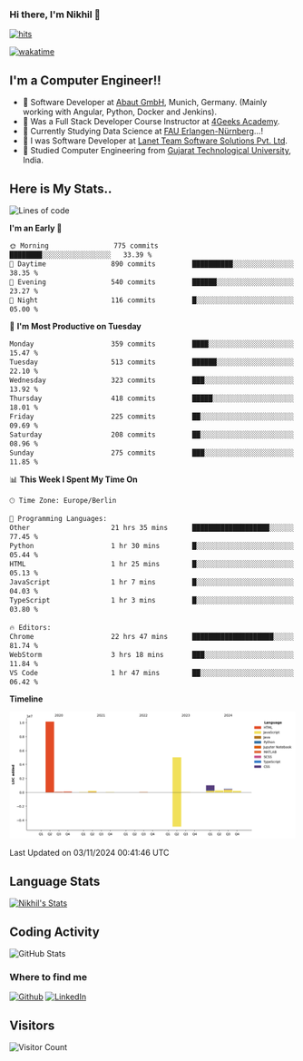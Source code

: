 ### Hi there, I'm Nikhil 👋

[![hits](https://hits.sh/github.com/silentsoft/hits.svg?color=2311cc)](https://hits.sh/github.com/silentsoft/hits/)

[![wakatime](https://wakatime.com/badge/user/369b6a3a-7953-4ff9-b7c7-be53d0a7ccc6.svg)](https://wakatime.com/@369b6a3a-7953-4ff9-b7c7-be53d0a7ccc6)

## I'm a  Computer Engineer!!

- 🌱 Software Developer at [Abaut GmbH](https://www.abaut.de/), Munich, Germany. (Mainly working with Angular, Python, Docker and Jenkins).
- 🌱 Was a Full Stack Developer Course Instructor at [4Geeks Academy](https://4geeks.com/).
- 🌱 Currently Studying Data Science at [FAU Erlangen-Nürnberg](https://www.fau.de/)...!
- 🌱 I was Software Developer at [Lanet Team Software Solutions Pvt. Ltd](https://lanetteam.com/).
- 🌱 Studied Computer Engineering from [Gujarat Technological University](https://www.gtu.ac.in/), India.

<h2>Here is My Stats..</h2>

<!--START_SECTION:waka-->
![Lines of code](https://img.shields.io/badge/From%20Hello%20World%20I%27ve%20Written-17.5%20million%20lines%20of%20code-blue)

**I'm an Early 🐤** 

```text
🌞 Morning                775 commits         ████████░░░░░░░░░░░░░░░░░   33.39 % 
🌆 Daytime                890 commits         ██████████░░░░░░░░░░░░░░░   38.35 % 
🌃 Evening                540 commits         ██████░░░░░░░░░░░░░░░░░░░   23.27 % 
🌙 Night                  116 commits         █░░░░░░░░░░░░░░░░░░░░░░░░   05.00 % 
```
📅 **I'm Most Productive on Tuesday** 

```text
Monday                   359 commits         ████░░░░░░░░░░░░░░░░░░░░░   15.47 % 
Tuesday                  513 commits         ██████░░░░░░░░░░░░░░░░░░░   22.10 % 
Wednesday                323 commits         ███░░░░░░░░░░░░░░░░░░░░░░   13.92 % 
Thursday                 418 commits         █████░░░░░░░░░░░░░░░░░░░░   18.01 % 
Friday                   225 commits         ██░░░░░░░░░░░░░░░░░░░░░░░   09.69 % 
Saturday                 208 commits         ██░░░░░░░░░░░░░░░░░░░░░░░   08.96 % 
Sunday                   275 commits         ███░░░░░░░░░░░░░░░░░░░░░░   11.85 % 
```


📊 **This Week I Spent My Time On** 

```text
🕑︎ Time Zone: Europe/Berlin

💬 Programming Languages: 
Other                    21 hrs 35 mins      ███████████████████░░░░░░   77.45 % 
Python                   1 hr 30 mins        █░░░░░░░░░░░░░░░░░░░░░░░░   05.44 % 
HTML                     1 hr 25 mins        █░░░░░░░░░░░░░░░░░░░░░░░░   05.13 % 
JavaScript               1 hr 7 mins         █░░░░░░░░░░░░░░░░░░░░░░░░   04.03 % 
TypeScript               1 hr 3 mins         █░░░░░░░░░░░░░░░░░░░░░░░░   03.80 % 

🔥 Editors: 
Chrome                   22 hrs 47 mins      ████████████████████░░░░░   81.74 % 
WebStorm                 3 hrs 18 mins       ███░░░░░░░░░░░░░░░░░░░░░░   11.84 % 
VS Code                  1 hr 47 mins        ██░░░░░░░░░░░░░░░░░░░░░░░   06.42 % 
```

**Timeline**

![Lines of Code chart](https://raw.githubusercontent.com/nikhilmaguwala/nikhilmaguwala/main/assets/bar_graph.png)


 Last Updated on 03/11/2024 00:41:46 UTC
<!--END_SECTION:waka-->

<h2>Language Stats</h2>

[![Nikhil's Stats](https://github-readme-stats.vercel.app/api/wakatime?username=nikhilmaguwala&layout=compact&title=Stats)](https://github.com/nikhilmaguwala)


<h2>Coding Activity</h2>

<p><img src="https://wakatime.com/share/@nikhilmaguwala/7dd532b8-3e5e-4c26-8c46-68cc27712a92.svg" alt="GitHub Stats"></p>

<h3>Where to find me</h3>
<p>
    <a href="https://github.com/nikhilmaguwala" target="_blank"><img alt="Github" src="https://img.shields.io/badge/GitHub-%2312100E.svg?&style=for-the-badge&logo=Github&logoColor=white" /></a>
    <a href="https://www.linkedin.com/in/nikhil-maguwala" target="_blank"><img alt="LinkedIn" src="https://img.shields.io/badge/linkedin-%230077B5.svg?&style=for-the-badge&logo=linkedin&logoColor=white" /></a> 
</p>


<h2>Visitors</h2>

![Visitor Count](https://profile-counter.glitch.me/nikhilmaguwala/count.svg)

[website]: https://nikhilmaguwala.github.io/
[instagram]: https://www.instagram.com/nikhil_maguwala/
[linkedin]: https://www.linkedin.com/in/nikhil-maguwala/

